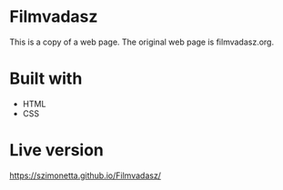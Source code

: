 # Filmvadasz
This is a copy of a web page. The original web page is filmvadasz.org.

# Built with
- HTML
- CSS

# Live version
https://szimonetta.github.io/Filmvadasz/
